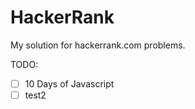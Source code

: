# HackerRank
My solution for hackerrank.com problems. 

TODO:
- [ ] 10 Days of Javascript
- [ ] test2
